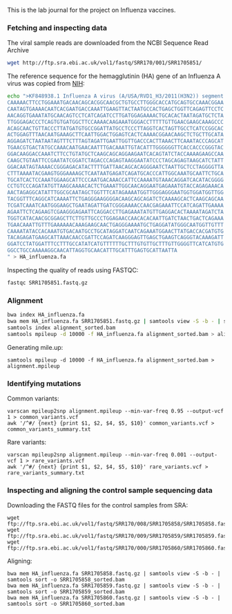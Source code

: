 This is the lab journal for the project on Influenza vaccines.

### Fetching and inspecting data
The viral sample reads are downloaded from the NCBI Sequence Read Archive

``` bash
wget http://ftp.sra.ebi.ac.uk/vol1/fastq/SRR170/001/SRR1705851/
```

The reference sequence for the hemagglutinin (HA) gene of an Influenza A virus was copied from [NIH](https://www.ncbi.nlm.nih.gov/nuccore/KF848938.1?report=fasta):
``` bash
echo ">KF848938.1 Influenza A virus (A/USA/RVD1_H3/2011(H3N2)) segment 4 hemagglutinin (HA) gene, partial cds
CAAAAACTTCCTGGAAATGACAACAGCACGGCAACGCTGTGCCTTGGGCACCATGCAGTGCCAAACGGAA
CAATAGTGAAAACAATCACGAATGACCAAATTGAAGTTACTAATGCCACTGAGCTGGTTCAGAGTTCCTC
AACAGGTGAAATATGCAACAGTCCTCATCAGATCCTTGATGGAGAAAACTGCACACTAATAGATGCTCTA
TTGGGAGACCCTCAGTGTGATGGCTTCCAAAACAAGAAATGGGACCTTTTTGTTGAACGAAGCAAAGCCC
ACAGCAACTGTTACCCTTATGATGTGCCGGATTATGCCTCCCTTAGGTCACTAGTTGCCTCATCCGGCAC
ACTGGAGTTTAACAATGAAAGCTTCAATTGGACTGGAGTCACTCAAAACGGAACAAGCTCTGCTTGCATA
AGGAGATCTAATAATAGTTTCTTTAGTAGATTGAATTGGTTGACCCACTTAAACTTCAAATACCCAGCAT
TGAACGTGACTATGCCAAACAATGAACAATTTGACAAATTGTACATTTGGGGGGTTCACCACCCGGGTAC
GGACAAGGACCAAATCTTCCTGTATGCTCAAGCAGCAGGAAGAATCACAGTATCTACCAAAAGAAGCCAA
CAAGCTGTAATTCCGAATATCGGATCTAGACCCAGAGTAAGGAATATCCCTAGCAGAGTAAGCATCTATT
GGACAATAGTAAAACCGGGAGACATACTTTTGATTAACAGCACAGGGAATCTAATTGCTCCTAGGGGTTA
CTTTAAAATACGAAGTGGGAAAAGCTCAATAATGAGATCAGATGCACCCATTGGCAAATGCAATTCTGCA
TGCATCACTCCAAATGGAAGCATTCCCAATGACAAACCATTCCAAAATGTAAACAGGATCACATACGGGG
CCTGTCCCAGATATGTTAAGCAAAACACTCTGAAATTGGCAACAGGAATGAGAAATGTACCAGAGAAACA
AACTAGAGGCATATTTGGCGCAATAGCTGGTTTCATAGAAAATGGTTGGGAGGGAATGGTGGATGGTTGG
TACGGTTTCAGGCATCAAAATTCTGAGGGAAGGGGACAAGCAGCAGATCTCAAAAGCACTCAAGCAGCAA
TCGATCAAATCAATGGGAAGCTGAATAGATTGATCGGGAAAACCAACGAGAAATTCCATCAGATTGAAAA
AGAATTCTCAGAAGTCGAAGGGAGAATTCAGGACCTTGAGAAATATGTTGAGGACACTAAAATAGATCTA
TGGTCATACAACGCGGAGCTTCTTGTTGCCCTGGAGAACCAACACACAATTGATCTAACTGACTCAGAAA
TGAACAAATTGTTTGAAAAAACAAAGAAGCAACTGAGGGAAAATGCTGAGGATATGGGCAATGGTTGTTT
CAAAATATACCACAAATGTGACAATGCCTGCATAGGATCAATCAGAAATGGAACTTATGACCACGATGTG
TACAGAGATGAAGCATTAAACAACCGATTCCAGATCAAGGGAGTTGAGCTGAAGTCAGGGTACAAAGATT
GGATCCTATGGATTTCCTTTGCCATATCATGTTTTTTGCTTTGTGTTGCTTTGTTGGGGTTCATCATGTG
GGCCTGCCAAAAAGGCAACATTAGGTGCAACATTTGCATTTGAGTGCATTAATTA
" > HA_influenza.fa
```
Inspecting the quality of reads using FASTQC:
``` bash
fastqc SRR1705851.fastq.gz
```

### Alignment
``` bash
bwa index HA_influenza.fa
bwa mem HA_influenza.fa SRR1705851.fastq.gz | samtools view -S -b - | samtools sort -o alignment_sorted.bam
samtools index alignment_sorted.bam
samtools mpileup -d 10000 -f HA_influenza.fa alignment_sorted.bam > alignment.mpileup

```

Generating mile.up:
```
samtools mpileup -d 10000 -f HA_influenza.fa alignment_sorted.bam > alignment.mpileup
```
### Identifying mutations
Common variants:
```
varscan mpileup2snp alignment.mpileup --min-var-freq 0.95 --output-vcf 1 > common_variants.vcf
awk '/^#/ {next} {print $1, $2, $4, $5, $10}' common_variants.vcf > common_variants_summary.txt

```

Rare variants:
```
varscan mpileup2snp alignment.mpileup --min-var-freq 0.001 --output-vcf 1 > rare_variants.vcf
awk '/^#/ {next} {print $1, $2, $4, $5, $10}' rare_variants.vcf > rare_variants_summary.txt
```

### Inspecting and aligning the control sample sequencing data
Downloading the FASTQ files for the control samples from SRA:
```
wget ftp://ftp.sra.ebi.ac.uk/vol1/fastq/SRR170/008/SRR1705858/SRR1705858.fastq.gz
wget ftp://ftp.sra.ebi.ac.uk/vol1/fastq/SRR170/009/SRR1705859/SRR1705859.fastq.gz
wget ftp://ftp.sra.ebi.ac.uk/vol1/fastq/SRR170/000/SRR1705860/SRR1705860.fastq.gz

```

Aligning:
```
bwa mem HA_influenza.fa SRR1705858.fastq.gz | samtools view -S -b - | samtools sort -o SRR1705858_sorted.bam
bwa mem HA_influenza.fa SRR1705859.fastq.gz | samtools view -S -b - | samtools sort -o SRR1705859_sorted.bam
bwa mem HA_influenza.fa SRR1705860.fastq.gz | samtools view -S -b - | samtools sort -o SRR1705860_sorted.bam

```